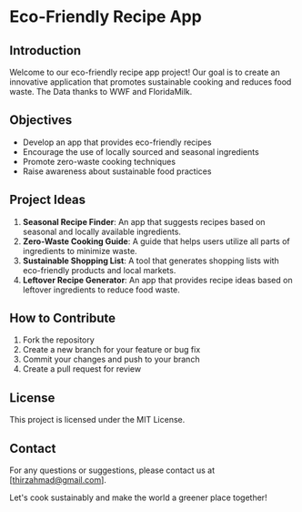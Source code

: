 # Eco-Friendly Recipe App

## Introduction
Welcome to our eco-friendly recipe app project! Our goal is to create an innovative application that promotes sustainable cooking and reduces food waste. The Data thanks to WWF and FloridaMilk.

## Objectives
- Develop an app that provides eco-friendly recipes
- Encourage the use of locally sourced and seasonal ingredients
- Promote zero-waste cooking techniques
- Raise awareness about sustainable food practices

## Project Ideas
1. **Seasonal Recipe Finder**: An app that suggests recipes based on seasonal and locally available ingredients.
2. **Zero-Waste Cooking Guide**: A guide that helps users utilize all parts of ingredients to minimize waste.
3. **Sustainable Shopping List**: A tool that generates shopping lists with eco-friendly products and local markets.
4. **Leftover Recipe Generator**: An app that provides recipe ideas based on leftover ingredients to reduce food waste.

## How to Contribute
1. Fork the repository
2. Create a new branch for your feature or bug fix
3. Commit your changes and push to your branch
4. Create a pull request for review

## License
This project is licensed under the MIT License.

## Contact
For any questions or suggestions, please contact us at [thirzahmad@gmail.com].

Let's cook sustainably and make the world a greener place together!
